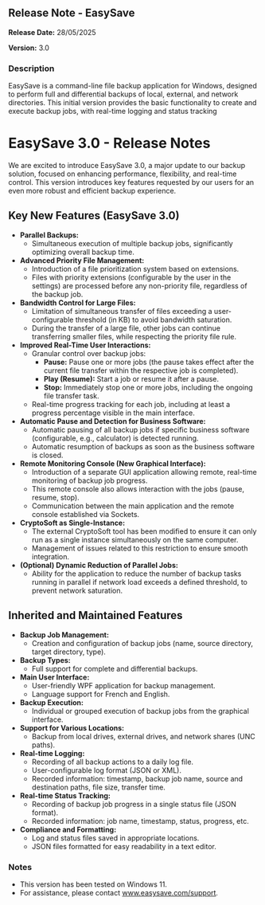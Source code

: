 ## Release Note - EasySave

**Release Date:** 28/05/2025

**Version:** 3.0

### Description

EasySave is a command-line file backup application for Windows, designed to perform full and differential backups of local, external, and network directories. This initial version provides the basic functionality to create and execute backup jobs, with real-time logging and status tracking

# EasySave 3.0 - Release Notes

We are excited to introduce EasySave 3.0, a major update to our backup solution, focused on enhancing performance, flexibility, and real-time control. This version introduces key features requested by our users for an even more robust and efficient backup experience.

## Key New Features (EasySave 3.0)

* **Parallel Backups:**
    * Simultaneous execution of multiple backup jobs, significantly optimizing overall backup time.
* **Advanced Priority File Management:**
    * Introduction of a file prioritization system based on extensions.
    * Files with priority extensions (configurable by the user in the settings) are processed before any non-priority file, regardless of the backup job.
* **Bandwidth Control for Large Files:**
    * Limitation of simultaneous transfer of files exceeding a user-configurable threshold (in KB) to avoid bandwidth saturation.
    * During the transfer of a large file, other jobs can continue transferring smaller files, while respecting the priority file rule.
* **Improved Real-Time User Interactions:**
    * Granular control over backup jobs:
        * **Pause:** Pause one or more jobs (the pause takes effect after the current file transfer within the respective job is completed).
        * **Play (Resume):** Start a job or resume it after a pause.
        * **Stop:** Immediately stop one or more jobs, including the ongoing file transfer task.
    * Real-time progress tracking for each job, including at least a progress percentage visible in the main interface.
* **Automatic Pause and Detection for Business Software:**
    * Automatic pausing of all backup jobs if specific business software (configurable, e.g., calculator) is detected running.
    * Automatic resumption of backups as soon as the business software is closed.
* **Remote Monitoring Console (New Graphical Interface):**
    * Introduction of a separate GUI application allowing remote, real-time monitoring of backup job progress.
    * This remote console also allows interaction with the jobs (pause, resume, stop).
    * Communication between the main application and the remote console established via Sockets.
* **CryptoSoft as Single-Instance:**
    * The external CryptoSoft tool has been modified to ensure it can only run as a single instance simultaneously on the same computer.
    * Management of issues related to this restriction to ensure smooth integration.
* **(Optional) Dynamic Reduction of Parallel Jobs:**
    * Ability for the application to reduce the number of backup tasks running in parallel if network load exceeds a defined threshold, to prevent network saturation.

## Inherited and Maintained Features

* **Backup Job Management:**
    * Creation and configuration of backup jobs (name, source directory, target directory, type).
* **Backup Types:**
    * Full support for complete and differential backups.
* **Main User Interface:**
    * User-friendly WPF application for backup management.
    * Language support for French and English.
* **Backup Execution:**
    * Individual or grouped execution of backup jobs from the graphical interface.
* **Support for Various Locations:**
    * Backup from local drives, external drives, and network shares (UNC paths).
* **Real-time Logging:**
    * Recording of all backup actions to a daily log file.
    * User-configurable log format (JSON or XML).
    * Recorded information: timestamp, backup job name, source and destination paths, file size, transfer time.
* **Real-time Status Tracking:**
    * Recording of backup job progress in a single status file (JSON format).
    * Recorded information: job name, timestamp, status, progress, etc.
* **Compliance and Formatting:**
    * Log and status files saved in appropriate locations.
    * JSON files formatted for easy readability in a text editor.

### Notes

* This version has been tested on Windows 11.
* For assistance, please contact www.easysave.com/support.
